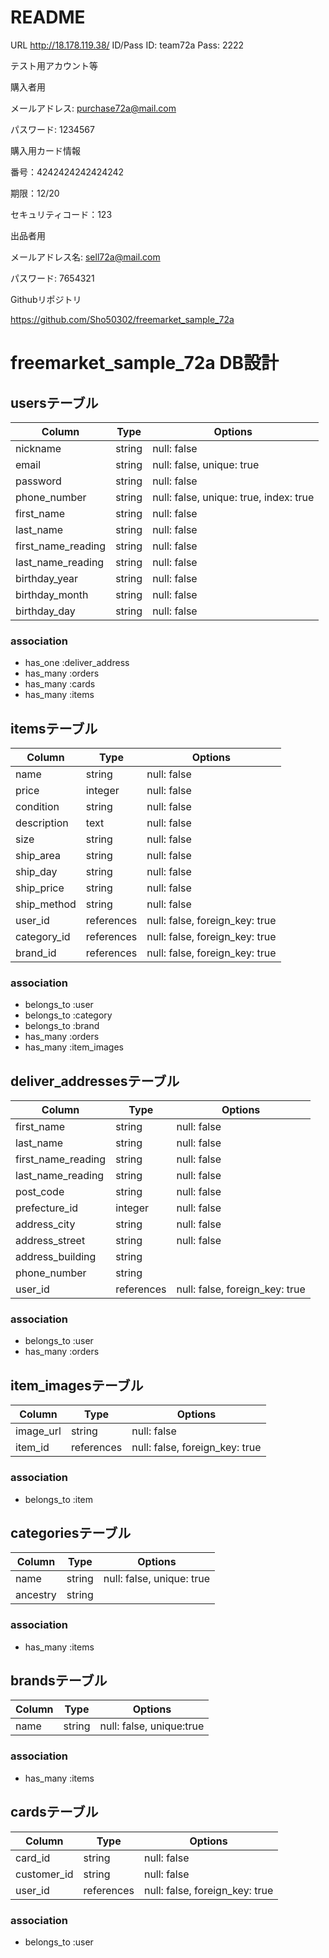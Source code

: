 # README

URL http://18.178.119.38/
ID/Pass
ID: team72a
Pass: 2222


テスト用アカウント等

購入者用

メールアドレス: purchase72a@mail.com

パスワード: 1234567


購入用カード情報

番号：4242424242424242

期限：12/20

セキュリティコード：123


出品者用

メールアドレス名:  sell72a@mail.com

パスワード: 7654321


Githubリポジトリ

https://github.com/Sho50302/freemarket_sample_72a



# freemarket_sample_72a DB設計

## usersテーブル
|Column|Type|Options|
|------|----|-------|
|nickname|string|null: false|
|email|string|null: false, unique: true|
|password|string|null: false|
|phone_number|string|null: false, unique: true, index: true|
|first_name|string|null: false|
|last_name|string|null: false|
|first_name_reading|string|null: false|
|last_name_reading|string|null: false|
|birthday_year|string|null: false|
|birthday_month|string|null: false|
|birthday_day|string|null: false|
### association
- has_one :deliver_address
- has_many :orders
- has_many :cards
- has_many :items

## itemsテーブル
|Column|Type|Options|
|------|----|-------|
|name|string|null: false|
|price|integer|null: false|
|condition|string|null: false|
|description|text|null: false|
|size|string|null: false|
|ship_area|string|null: false|
|ship_day|string|null: false|
|ship_price|string|null: false|
|ship_method|string|null: false|
|user_id|references|null: false, foreign_key: true|
|category_id|references|null: false, foreign_key: true|
|brand_id|references|null: false, foreign_key: true|
### association
- belongs_to :user
- belongs_to :category
- belongs_to :brand
- has_many :orders
- has_many :item_images

## deliver_addressesテーブル
|Column|Type|Options|
|------|----|-------|
|first_name|string|null: false|
|last_name|string|null: false|
|first_name_reading|string|null: false|
|last_name_reading|string|null: false|
|post_code|string|null: false|
|prefecture_id|integer|null: false|
|address_city|string|null: false|
|address_street|string|null: false|
|address_building|string||
|phone_number|string||
|user_id|references|null: false, foreign_key: true|
### association
- belongs_to :user
- has_many :orders

## item_imagesテーブル
|Column|Type|Options|
|------|----|-------|
|image_url|string|null: false|
|item_id|references|null: false, foreign_key: true|
### association
- belongs_to :item

## categoriesテーブル
|Column|Type|Options|
|------|----|-------|
|name|string|null: false, unique: true|
|ancestry|string||
### association
- has_many :items

## brandsテーブル
|Column|Type|Options|
|------|----|-------|
|name|string|null: false, unique:true|
### association
- has_many :items

## cardsテーブル
|Column|Type|Options|
|------|----|-------|
|card_id|string|null: false|
|customer_id|string|null: false|
|user_id|references|null: false, foreign_key: true|
### association
- belongs_to :user
